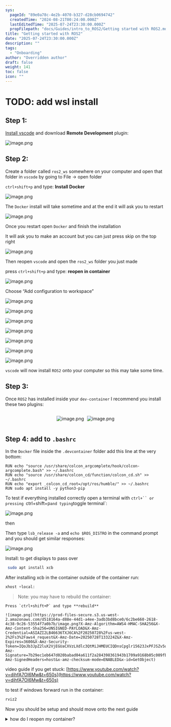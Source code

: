 ```yaml
---
sys:
  pageId: "89e0a78c-4e2b-4070-b327-d28cb0694742"
  createdTime: "2024-08-21T00:24:00.000Z"
  lastEditedTime: "2025-07-24T23:30:00.000Z"
  propFilepath: "docs/Guides/intro_to_ROS2/Getting started with ROS2.md"
title: "Getting started with ROS2"
date: "2025-07-24T23:30:00.000Z"
description: ""
tags:
  - "Onboarding"
author: "Overridden author"
draft: false
weight: 141
toc: false
icon: ""
---
```


# TODO: add wsl install

## Step 1:

[Install vscode](https://code.visualstudio.com/download) and download **Remote Development** plugin:

![image.png](https://prod-files-secure.s3.us-west-2.amazonaws.com/d518164a-d88e-44d1-a4ee-3adb3bd8bce0/efb52993-1881-4a40-b95e-6f020334f022/image.png?X-Amz-Algorithm=AWS4-HMAC-SHA256&X-Amz-Content-Sha256=UNSIGNED-PAYLOAD&X-Amz-Credential=ASIAZI2LB466SCRO5OAV%2F20250728%2Fus-west-2%2Fs3%2Faws4_request&X-Amz-Date=20250728T133216Z&X-Amz-Expires=3600&X-Amz-Security-Token=IQoJb3JpZ2luX2VjEGUaCXVzLXdlc3QtMiJIMEYCIQDmEArgCysT2Qh%2Fwtf%2BHaNfVD0s6Z7L3M6UdImmm0TwpwIhAObgTl6aGUY%2FNabhf9IIDPlUKSqtfoGPrn9ETrKV%2BBGsKogECI7%2F%2F%2F%2F%2F%2F%2F%2F%2F%2FwEQABoMNjM3NDIzMTgzODA1IgyWh02MbVLvbCDT8%2BEq3AN3p7cPtdECogzXwvt6mpC%2BwbUgfdnioqTebVRaAISjblzzxlcUC%2F%2Biben70MKx6s%2BgGUswWJq%2BKEo8Bum7yo1lBvYNkB4HZWRI1S8Okk6lQgXJeW3VAU0oArQ53VBVKRU04C7Fl4Q0Ee2kOxKRzd%2B5ZjYpryKjpf5Jkcu6xNzjDKFyP5oB65fsNLIyQ3Pt9%2Fm6XXAkB2dmKwuBtL5tHcxgnCa7Ihe%2Ba%2Frf8DdQV0vtRI3iqIOrbkcrkx%2Bf4SiCN490nsuUI8m%2FBuEeRCp0%2BKwfsH1%2Bxmi4ABSQXQkReaK81%2BLNRIlARrCMAsXtagcD1%2FtUO%2FfResnJe5abDTHCZvpMhLaoXRdH49rfEOwxtrYeCmxvByWwbcVioXj89yKbQO%2FAfpHOmJSaZZGD2nnS1arUglqi5KA0yjqNQt3OZYMd2T2yReqOlF%2FJLkDYB6S2Hh%2BL9suZG0Jfo3XwDDahCS%2FREsnS%2FYuHgT%2BAEe3fPn9%2Fsu1%2FdgTKSxmGN%2ByZ3MqpYjffuUMz1i9zlHgSa1oUT20oMy1%2FAUfC3hjS1GIZ3O0JFiWyFSw%2F08KjcWvoDGSkE0Yt35rJLtTK6vszZ%2Fcxjj7qUQWwNeBLxWoDJKIndk82N8VhZ8p4V5uEuCCKsTD21p3EBjqkAUleGVgCdCXxprPsNJ4eNAtzpU0pOZ7VBm8N8xo1YIkxcbJlDElT4Ww%2BhOvcaopXgfHJOPRligOl0Lzp582j0kmE%2BI4FAnK6j3mKsP2Sv13TOX8tMF09W8dF7UnMCgKyGhwPsGWkQdKWFo6AYMOp%2FYTQJC%2B16ltfRnsTMXf%2B0Dp1Dqonz5BSsNhhAtPJU%2B7Wti2KVo5Qn%2BhugrjeIvx82RjD6izC&X-Amz-Signature=af165582e8b7af73be3a2d793ee058e61ff1324cff9de801832dece5c4d40605&X-Amz-SignedHeaders=host&x-amz-checksum-mode=ENABLED&x-id=GetObject)

## Step 2:

Create a folder called `ros2_ws` somewhere on your computer and open that folder in `vscode` by going to File → open folder 

`ctrl+shift+p` and type: **Install Docker**

![image.png](https://prod-files-secure.s3.us-west-2.amazonaws.com/d518164a-d88e-44d1-a4ee-3adb3bd8bce0/2269dc0e-1cd5-47ff-bceb-c04ad9b2eab0/image.png?X-Amz-Algorithm=AWS4-HMAC-SHA256&X-Amz-Content-Sha256=UNSIGNED-PAYLOAD&X-Amz-Credential=ASIAZI2LB466SCRO5OAV%2F20250728%2Fus-west-2%2Fs3%2Faws4_request&X-Amz-Date=20250728T133216Z&X-Amz-Expires=3600&X-Amz-Security-Token=IQoJb3JpZ2luX2VjEGUaCXVzLXdlc3QtMiJIMEYCIQDmEArgCysT2Qh%2Fwtf%2BHaNfVD0s6Z7L3M6UdImmm0TwpwIhAObgTl6aGUY%2FNabhf9IIDPlUKSqtfoGPrn9ETrKV%2BBGsKogECI7%2F%2F%2F%2F%2F%2F%2F%2F%2F%2FwEQABoMNjM3NDIzMTgzODA1IgyWh02MbVLvbCDT8%2BEq3AN3p7cPtdECogzXwvt6mpC%2BwbUgfdnioqTebVRaAISjblzzxlcUC%2F%2Biben70MKx6s%2BgGUswWJq%2BKEo8Bum7yo1lBvYNkB4HZWRI1S8Okk6lQgXJeW3VAU0oArQ53VBVKRU04C7Fl4Q0Ee2kOxKRzd%2B5ZjYpryKjpf5Jkcu6xNzjDKFyP5oB65fsNLIyQ3Pt9%2Fm6XXAkB2dmKwuBtL5tHcxgnCa7Ihe%2Ba%2Frf8DdQV0vtRI3iqIOrbkcrkx%2Bf4SiCN490nsuUI8m%2FBuEeRCp0%2BKwfsH1%2Bxmi4ABSQXQkReaK81%2BLNRIlARrCMAsXtagcD1%2FtUO%2FfResnJe5abDTHCZvpMhLaoXRdH49rfEOwxtrYeCmxvByWwbcVioXj89yKbQO%2FAfpHOmJSaZZGD2nnS1arUglqi5KA0yjqNQt3OZYMd2T2yReqOlF%2FJLkDYB6S2Hh%2BL9suZG0Jfo3XwDDahCS%2FREsnS%2FYuHgT%2BAEe3fPn9%2Fsu1%2FdgTKSxmGN%2ByZ3MqpYjffuUMz1i9zlHgSa1oUT20oMy1%2FAUfC3hjS1GIZ3O0JFiWyFSw%2F08KjcWvoDGSkE0Yt35rJLtTK6vszZ%2Fcxjj7qUQWwNeBLxWoDJKIndk82N8VhZ8p4V5uEuCCKsTD21p3EBjqkAUleGVgCdCXxprPsNJ4eNAtzpU0pOZ7VBm8N8xo1YIkxcbJlDElT4Ww%2BhOvcaopXgfHJOPRligOl0Lzp582j0kmE%2BI4FAnK6j3mKsP2Sv13TOX8tMF09W8dF7UnMCgKyGhwPsGWkQdKWFo6AYMOp%2FYTQJC%2B16ltfRnsTMXf%2B0Dp1Dqonz5BSsNhhAtPJU%2B7Wti2KVo5Qn%2BhugrjeIvx82RjD6izC&X-Amz-Signature=71f26f663e8855ebce1fdb237c8bd5a3a1eaf069f06a0d429136c4e147438afa&X-Amz-SignedHeaders=host&x-amz-checksum-mode=ENABLED&x-id=GetObject)

The `Docker` install will take sometime and at the end it will ask you to restart

![image.png](https://prod-files-secure.s3.us-west-2.amazonaws.com/d518164a-d88e-44d1-a4ee-3adb3bd8bce0/ed233f78-be33-4b1f-b89c-9c346c0e961e/image.png?X-Amz-Algorithm=AWS4-HMAC-SHA256&X-Amz-Content-Sha256=UNSIGNED-PAYLOAD&X-Amz-Credential=ASIAZI2LB466SCRO5OAV%2F20250728%2Fus-west-2%2Fs3%2Faws4_request&X-Amz-Date=20250728T133216Z&X-Amz-Expires=3600&X-Amz-Security-Token=IQoJb3JpZ2luX2VjEGUaCXVzLXdlc3QtMiJIMEYCIQDmEArgCysT2Qh%2Fwtf%2BHaNfVD0s6Z7L3M6UdImmm0TwpwIhAObgTl6aGUY%2FNabhf9IIDPlUKSqtfoGPrn9ETrKV%2BBGsKogECI7%2F%2F%2F%2F%2F%2F%2F%2F%2F%2FwEQABoMNjM3NDIzMTgzODA1IgyWh02MbVLvbCDT8%2BEq3AN3p7cPtdECogzXwvt6mpC%2BwbUgfdnioqTebVRaAISjblzzxlcUC%2F%2Biben70MKx6s%2BgGUswWJq%2BKEo8Bum7yo1lBvYNkB4HZWRI1S8Okk6lQgXJeW3VAU0oArQ53VBVKRU04C7Fl4Q0Ee2kOxKRzd%2B5ZjYpryKjpf5Jkcu6xNzjDKFyP5oB65fsNLIyQ3Pt9%2Fm6XXAkB2dmKwuBtL5tHcxgnCa7Ihe%2Ba%2Frf8DdQV0vtRI3iqIOrbkcrkx%2Bf4SiCN490nsuUI8m%2FBuEeRCp0%2BKwfsH1%2Bxmi4ABSQXQkReaK81%2BLNRIlARrCMAsXtagcD1%2FtUO%2FfResnJe5abDTHCZvpMhLaoXRdH49rfEOwxtrYeCmxvByWwbcVioXj89yKbQO%2FAfpHOmJSaZZGD2nnS1arUglqi5KA0yjqNQt3OZYMd2T2yReqOlF%2FJLkDYB6S2Hh%2BL9suZG0Jfo3XwDDahCS%2FREsnS%2FYuHgT%2BAEe3fPn9%2Fsu1%2FdgTKSxmGN%2ByZ3MqpYjffuUMz1i9zlHgSa1oUT20oMy1%2FAUfC3hjS1GIZ3O0JFiWyFSw%2F08KjcWvoDGSkE0Yt35rJLtTK6vszZ%2Fcxjj7qUQWwNeBLxWoDJKIndk82N8VhZ8p4V5uEuCCKsTD21p3EBjqkAUleGVgCdCXxprPsNJ4eNAtzpU0pOZ7VBm8N8xo1YIkxcbJlDElT4Ww%2BhOvcaopXgfHJOPRligOl0Lzp582j0kmE%2BI4FAnK6j3mKsP2Sv13TOX8tMF09W8dF7UnMCgKyGhwPsGWkQdKWFo6AYMOp%2FYTQJC%2B16ltfRnsTMXf%2B0Dp1Dqonz5BSsNhhAtPJU%2B7Wti2KVo5Qn%2BhugrjeIvx82RjD6izC&X-Amz-Signature=08b2802866e4651feaf718489445c6230ded9bfdd65a838877206775520ab8b1&X-Amz-SignedHeaders=host&x-amz-checksum-mode=ENABLED&x-id=GetObject)

Once you restart open `Docker` and finish the installation

It will ask you to make an account but you can just press skip on the top right

![image.png](https://prod-files-secure.s3.us-west-2.amazonaws.com/d518164a-d88e-44d1-a4ee-3adb3bd8bce0/21010ad9-1659-4fd9-9f59-9932a09b2a3d/image.png?X-Amz-Algorithm=AWS4-HMAC-SHA256&X-Amz-Content-Sha256=UNSIGNED-PAYLOAD&X-Amz-Credential=ASIAZI2LB466SCRO5OAV%2F20250728%2Fus-west-2%2Fs3%2Faws4_request&X-Amz-Date=20250728T133216Z&X-Amz-Expires=3600&X-Amz-Security-Token=IQoJb3JpZ2luX2VjEGUaCXVzLXdlc3QtMiJIMEYCIQDmEArgCysT2Qh%2Fwtf%2BHaNfVD0s6Z7L3M6UdImmm0TwpwIhAObgTl6aGUY%2FNabhf9IIDPlUKSqtfoGPrn9ETrKV%2BBGsKogECI7%2F%2F%2F%2F%2F%2F%2F%2F%2F%2FwEQABoMNjM3NDIzMTgzODA1IgyWh02MbVLvbCDT8%2BEq3AN3p7cPtdECogzXwvt6mpC%2BwbUgfdnioqTebVRaAISjblzzxlcUC%2F%2Biben70MKx6s%2BgGUswWJq%2BKEo8Bum7yo1lBvYNkB4HZWRI1S8Okk6lQgXJeW3VAU0oArQ53VBVKRU04C7Fl4Q0Ee2kOxKRzd%2B5ZjYpryKjpf5Jkcu6xNzjDKFyP5oB65fsNLIyQ3Pt9%2Fm6XXAkB2dmKwuBtL5tHcxgnCa7Ihe%2Ba%2Frf8DdQV0vtRI3iqIOrbkcrkx%2Bf4SiCN490nsuUI8m%2FBuEeRCp0%2BKwfsH1%2Bxmi4ABSQXQkReaK81%2BLNRIlARrCMAsXtagcD1%2FtUO%2FfResnJe5abDTHCZvpMhLaoXRdH49rfEOwxtrYeCmxvByWwbcVioXj89yKbQO%2FAfpHOmJSaZZGD2nnS1arUglqi5KA0yjqNQt3OZYMd2T2yReqOlF%2FJLkDYB6S2Hh%2BL9suZG0Jfo3XwDDahCS%2FREsnS%2FYuHgT%2BAEe3fPn9%2Fsu1%2FdgTKSxmGN%2ByZ3MqpYjffuUMz1i9zlHgSa1oUT20oMy1%2FAUfC3hjS1GIZ3O0JFiWyFSw%2F08KjcWvoDGSkE0Yt35rJLtTK6vszZ%2Fcxjj7qUQWwNeBLxWoDJKIndk82N8VhZ8p4V5uEuCCKsTD21p3EBjqkAUleGVgCdCXxprPsNJ4eNAtzpU0pOZ7VBm8N8xo1YIkxcbJlDElT4Ww%2BhOvcaopXgfHJOPRligOl0Lzp582j0kmE%2BI4FAnK6j3mKsP2Sv13TOX8tMF09W8dF7UnMCgKyGhwPsGWkQdKWFo6AYMOp%2FYTQJC%2B16ltfRnsTMXf%2B0Dp1Dqonz5BSsNhhAtPJU%2B7Wti2KVo5Qn%2BhugrjeIvx82RjD6izC&X-Amz-Signature=0013a0445dbd50f29fb9549eb0311c17c6a8364e0542a262d03c667a498ac2c0&X-Amz-SignedHeaders=host&x-amz-checksum-mode=ENABLED&x-id=GetObject)

Then reopen `vscode` and open the `ros2_ws` folder you just made

press `ctrl+shift+p` and type: **reopen in container**

![image.png](https://prod-files-secure.s3.us-west-2.amazonaws.com/d518164a-d88e-44d1-a4ee-3adb3bd8bce0/4e93b8c2-41ad-488c-8095-c74205196118/image.png?X-Amz-Algorithm=AWS4-HMAC-SHA256&X-Amz-Content-Sha256=UNSIGNED-PAYLOAD&X-Amz-Credential=ASIAZI2LB466SCRO5OAV%2F20250728%2Fus-west-2%2Fs3%2Faws4_request&X-Amz-Date=20250728T133216Z&X-Amz-Expires=3600&X-Amz-Security-Token=IQoJb3JpZ2luX2VjEGUaCXVzLXdlc3QtMiJIMEYCIQDmEArgCysT2Qh%2Fwtf%2BHaNfVD0s6Z7L3M6UdImmm0TwpwIhAObgTl6aGUY%2FNabhf9IIDPlUKSqtfoGPrn9ETrKV%2BBGsKogECI7%2F%2F%2F%2F%2F%2F%2F%2F%2F%2FwEQABoMNjM3NDIzMTgzODA1IgyWh02MbVLvbCDT8%2BEq3AN3p7cPtdECogzXwvt6mpC%2BwbUgfdnioqTebVRaAISjblzzxlcUC%2F%2Biben70MKx6s%2BgGUswWJq%2BKEo8Bum7yo1lBvYNkB4HZWRI1S8Okk6lQgXJeW3VAU0oArQ53VBVKRU04C7Fl4Q0Ee2kOxKRzd%2B5ZjYpryKjpf5Jkcu6xNzjDKFyP5oB65fsNLIyQ3Pt9%2Fm6XXAkB2dmKwuBtL5tHcxgnCa7Ihe%2Ba%2Frf8DdQV0vtRI3iqIOrbkcrkx%2Bf4SiCN490nsuUI8m%2FBuEeRCp0%2BKwfsH1%2Bxmi4ABSQXQkReaK81%2BLNRIlARrCMAsXtagcD1%2FtUO%2FfResnJe5abDTHCZvpMhLaoXRdH49rfEOwxtrYeCmxvByWwbcVioXj89yKbQO%2FAfpHOmJSaZZGD2nnS1arUglqi5KA0yjqNQt3OZYMd2T2yReqOlF%2FJLkDYB6S2Hh%2BL9suZG0Jfo3XwDDahCS%2FREsnS%2FYuHgT%2BAEe3fPn9%2Fsu1%2FdgTKSxmGN%2ByZ3MqpYjffuUMz1i9zlHgSa1oUT20oMy1%2FAUfC3hjS1GIZ3O0JFiWyFSw%2F08KjcWvoDGSkE0Yt35rJLtTK6vszZ%2Fcxjj7qUQWwNeBLxWoDJKIndk82N8VhZ8p4V5uEuCCKsTD21p3EBjqkAUleGVgCdCXxprPsNJ4eNAtzpU0pOZ7VBm8N8xo1YIkxcbJlDElT4Ww%2BhOvcaopXgfHJOPRligOl0Lzp582j0kmE%2BI4FAnK6j3mKsP2Sv13TOX8tMF09W8dF7UnMCgKyGhwPsGWkQdKWFo6AYMOp%2FYTQJC%2B16ltfRnsTMXf%2B0Dp1Dqonz5BSsNhhAtPJU%2B7Wti2KVo5Qn%2BhugrjeIvx82RjD6izC&X-Amz-Signature=2f9de57efb75d83b6b1cdcb7523aec8023a4cd08cf29fd58bf915ec9842d2f90&X-Amz-SignedHeaders=host&x-amz-checksum-mode=ENABLED&x-id=GetObject)

Choose “Add configuration to workspace”

![image.png](https://prod-files-secure.s3.us-west-2.amazonaws.com/d518164a-d88e-44d1-a4ee-3adb3bd8bce0/9560b282-5060-4989-ba37-97e7b2c22476/image.png?X-Amz-Algorithm=AWS4-HMAC-SHA256&X-Amz-Content-Sha256=UNSIGNED-PAYLOAD&X-Amz-Credential=ASIAZI2LB466SCRO5OAV%2F20250728%2Fus-west-2%2Fs3%2Faws4_request&X-Amz-Date=20250728T133216Z&X-Amz-Expires=3600&X-Amz-Security-Token=IQoJb3JpZ2luX2VjEGUaCXVzLXdlc3QtMiJIMEYCIQDmEArgCysT2Qh%2Fwtf%2BHaNfVD0s6Z7L3M6UdImmm0TwpwIhAObgTl6aGUY%2FNabhf9IIDPlUKSqtfoGPrn9ETrKV%2BBGsKogECI7%2F%2F%2F%2F%2F%2F%2F%2F%2F%2FwEQABoMNjM3NDIzMTgzODA1IgyWh02MbVLvbCDT8%2BEq3AN3p7cPtdECogzXwvt6mpC%2BwbUgfdnioqTebVRaAISjblzzxlcUC%2F%2Biben70MKx6s%2BgGUswWJq%2BKEo8Bum7yo1lBvYNkB4HZWRI1S8Okk6lQgXJeW3VAU0oArQ53VBVKRU04C7Fl4Q0Ee2kOxKRzd%2B5ZjYpryKjpf5Jkcu6xNzjDKFyP5oB65fsNLIyQ3Pt9%2Fm6XXAkB2dmKwuBtL5tHcxgnCa7Ihe%2Ba%2Frf8DdQV0vtRI3iqIOrbkcrkx%2Bf4SiCN490nsuUI8m%2FBuEeRCp0%2BKwfsH1%2Bxmi4ABSQXQkReaK81%2BLNRIlARrCMAsXtagcD1%2FtUO%2FfResnJe5abDTHCZvpMhLaoXRdH49rfEOwxtrYeCmxvByWwbcVioXj89yKbQO%2FAfpHOmJSaZZGD2nnS1arUglqi5KA0yjqNQt3OZYMd2T2yReqOlF%2FJLkDYB6S2Hh%2BL9suZG0Jfo3XwDDahCS%2FREsnS%2FYuHgT%2BAEe3fPn9%2Fsu1%2FdgTKSxmGN%2ByZ3MqpYjffuUMz1i9zlHgSa1oUT20oMy1%2FAUfC3hjS1GIZ3O0JFiWyFSw%2F08KjcWvoDGSkE0Yt35rJLtTK6vszZ%2Fcxjj7qUQWwNeBLxWoDJKIndk82N8VhZ8p4V5uEuCCKsTD21p3EBjqkAUleGVgCdCXxprPsNJ4eNAtzpU0pOZ7VBm8N8xo1YIkxcbJlDElT4Ww%2BhOvcaopXgfHJOPRligOl0Lzp582j0kmE%2BI4FAnK6j3mKsP2Sv13TOX8tMF09W8dF7UnMCgKyGhwPsGWkQdKWFo6AYMOp%2FYTQJC%2B16ltfRnsTMXf%2B0Dp1Dqonz5BSsNhhAtPJU%2B7Wti2KVo5Qn%2BhugrjeIvx82RjD6izC&X-Amz-Signature=bc89fcc695a85d84f88b5b699b5ba7306360cc1d46371a93e40501cef28bf4fa&X-Amz-SignedHeaders=host&x-amz-checksum-mode=ENABLED&x-id=GetObject)

![image.png](https://prod-files-secure.s3.us-west-2.amazonaws.com/d518164a-d88e-44d1-a4ee-3adb3bd8bce0/2ee63f81-886b-48e8-a553-dc6e5eac99e4/image.png?X-Amz-Algorithm=AWS4-HMAC-SHA256&X-Amz-Content-Sha256=UNSIGNED-PAYLOAD&X-Amz-Credential=ASIAZI2LB466SCRO5OAV%2F20250728%2Fus-west-2%2Fs3%2Faws4_request&X-Amz-Date=20250728T133216Z&X-Amz-Expires=3600&X-Amz-Security-Token=IQoJb3JpZ2luX2VjEGUaCXVzLXdlc3QtMiJIMEYCIQDmEArgCysT2Qh%2Fwtf%2BHaNfVD0s6Z7L3M6UdImmm0TwpwIhAObgTl6aGUY%2FNabhf9IIDPlUKSqtfoGPrn9ETrKV%2BBGsKogECI7%2F%2F%2F%2F%2F%2F%2F%2F%2F%2FwEQABoMNjM3NDIzMTgzODA1IgyWh02MbVLvbCDT8%2BEq3AN3p7cPtdECogzXwvt6mpC%2BwbUgfdnioqTebVRaAISjblzzxlcUC%2F%2Biben70MKx6s%2BgGUswWJq%2BKEo8Bum7yo1lBvYNkB4HZWRI1S8Okk6lQgXJeW3VAU0oArQ53VBVKRU04C7Fl4Q0Ee2kOxKRzd%2B5ZjYpryKjpf5Jkcu6xNzjDKFyP5oB65fsNLIyQ3Pt9%2Fm6XXAkB2dmKwuBtL5tHcxgnCa7Ihe%2Ba%2Frf8DdQV0vtRI3iqIOrbkcrkx%2Bf4SiCN490nsuUI8m%2FBuEeRCp0%2BKwfsH1%2Bxmi4ABSQXQkReaK81%2BLNRIlARrCMAsXtagcD1%2FtUO%2FfResnJe5abDTHCZvpMhLaoXRdH49rfEOwxtrYeCmxvByWwbcVioXj89yKbQO%2FAfpHOmJSaZZGD2nnS1arUglqi5KA0yjqNQt3OZYMd2T2yReqOlF%2FJLkDYB6S2Hh%2BL9suZG0Jfo3XwDDahCS%2FREsnS%2FYuHgT%2BAEe3fPn9%2Fsu1%2FdgTKSxmGN%2ByZ3MqpYjffuUMz1i9zlHgSa1oUT20oMy1%2FAUfC3hjS1GIZ3O0JFiWyFSw%2F08KjcWvoDGSkE0Yt35rJLtTK6vszZ%2Fcxjj7qUQWwNeBLxWoDJKIndk82N8VhZ8p4V5uEuCCKsTD21p3EBjqkAUleGVgCdCXxprPsNJ4eNAtzpU0pOZ7VBm8N8xo1YIkxcbJlDElT4Ww%2BhOvcaopXgfHJOPRligOl0Lzp582j0kmE%2BI4FAnK6j3mKsP2Sv13TOX8tMF09W8dF7UnMCgKyGhwPsGWkQdKWFo6AYMOp%2FYTQJC%2B16ltfRnsTMXf%2B0Dp1Dqonz5BSsNhhAtPJU%2B7Wti2KVo5Qn%2BhugrjeIvx82RjD6izC&X-Amz-Signature=9a3b60c62e2cfb14d7f6f09fc66e3968c078e49c26e5df2ca6b323d67531d93a&X-Amz-SignedHeaders=host&x-amz-checksum-mode=ENABLED&x-id=GetObject)

![image.png](https://prod-files-secure.s3.us-west-2.amazonaws.com/d518164a-d88e-44d1-a4ee-3adb3bd8bce0/e0fd626c-c8b6-4b2c-95d1-fa4c26514504/image.png?X-Amz-Algorithm=AWS4-HMAC-SHA256&X-Amz-Content-Sha256=UNSIGNED-PAYLOAD&X-Amz-Credential=ASIAZI2LB466SCRO5OAV%2F20250728%2Fus-west-2%2Fs3%2Faws4_request&X-Amz-Date=20250728T133216Z&X-Amz-Expires=3600&X-Amz-Security-Token=IQoJb3JpZ2luX2VjEGUaCXVzLXdlc3QtMiJIMEYCIQDmEArgCysT2Qh%2Fwtf%2BHaNfVD0s6Z7L3M6UdImmm0TwpwIhAObgTl6aGUY%2FNabhf9IIDPlUKSqtfoGPrn9ETrKV%2BBGsKogECI7%2F%2F%2F%2F%2F%2F%2F%2F%2F%2FwEQABoMNjM3NDIzMTgzODA1IgyWh02MbVLvbCDT8%2BEq3AN3p7cPtdECogzXwvt6mpC%2BwbUgfdnioqTebVRaAISjblzzxlcUC%2F%2Biben70MKx6s%2BgGUswWJq%2BKEo8Bum7yo1lBvYNkB4HZWRI1S8Okk6lQgXJeW3VAU0oArQ53VBVKRU04C7Fl4Q0Ee2kOxKRzd%2B5ZjYpryKjpf5Jkcu6xNzjDKFyP5oB65fsNLIyQ3Pt9%2Fm6XXAkB2dmKwuBtL5tHcxgnCa7Ihe%2Ba%2Frf8DdQV0vtRI3iqIOrbkcrkx%2Bf4SiCN490nsuUI8m%2FBuEeRCp0%2BKwfsH1%2Bxmi4ABSQXQkReaK81%2BLNRIlARrCMAsXtagcD1%2FtUO%2FfResnJe5abDTHCZvpMhLaoXRdH49rfEOwxtrYeCmxvByWwbcVioXj89yKbQO%2FAfpHOmJSaZZGD2nnS1arUglqi5KA0yjqNQt3OZYMd2T2yReqOlF%2FJLkDYB6S2Hh%2BL9suZG0Jfo3XwDDahCS%2FREsnS%2FYuHgT%2BAEe3fPn9%2Fsu1%2FdgTKSxmGN%2ByZ3MqpYjffuUMz1i9zlHgSa1oUT20oMy1%2FAUfC3hjS1GIZ3O0JFiWyFSw%2F08KjcWvoDGSkE0Yt35rJLtTK6vszZ%2Fcxjj7qUQWwNeBLxWoDJKIndk82N8VhZ8p4V5uEuCCKsTD21p3EBjqkAUleGVgCdCXxprPsNJ4eNAtzpU0pOZ7VBm8N8xo1YIkxcbJlDElT4Ww%2BhOvcaopXgfHJOPRligOl0Lzp582j0kmE%2BI4FAnK6j3mKsP2Sv13TOX8tMF09W8dF7UnMCgKyGhwPsGWkQdKWFo6AYMOp%2FYTQJC%2B16ltfRnsTMXf%2B0Dp1Dqonz5BSsNhhAtPJU%2B7Wti2KVo5Qn%2BhugrjeIvx82RjD6izC&X-Amz-Signature=cebc5d7ec80dbf17ffd58e64a71d493d8655ca2a73050dbad307ba471d41d47f&X-Amz-SignedHeaders=host&x-amz-checksum-mode=ENABLED&x-id=GetObject)

![image.png](https://prod-files-secure.s3.us-west-2.amazonaws.com/d518164a-d88e-44d1-a4ee-3adb3bd8bce0/a2e13f50-d2ab-4719-a4c2-7ced634bfc9d/image.png?X-Amz-Algorithm=AWS4-HMAC-SHA256&X-Amz-Content-Sha256=UNSIGNED-PAYLOAD&X-Amz-Credential=ASIAZI2LB466SCRO5OAV%2F20250728%2Fus-west-2%2Fs3%2Faws4_request&X-Amz-Date=20250728T133216Z&X-Amz-Expires=3600&X-Amz-Security-Token=IQoJb3JpZ2luX2VjEGUaCXVzLXdlc3QtMiJIMEYCIQDmEArgCysT2Qh%2Fwtf%2BHaNfVD0s6Z7L3M6UdImmm0TwpwIhAObgTl6aGUY%2FNabhf9IIDPlUKSqtfoGPrn9ETrKV%2BBGsKogECI7%2F%2F%2F%2F%2F%2F%2F%2F%2F%2FwEQABoMNjM3NDIzMTgzODA1IgyWh02MbVLvbCDT8%2BEq3AN3p7cPtdECogzXwvt6mpC%2BwbUgfdnioqTebVRaAISjblzzxlcUC%2F%2Biben70MKx6s%2BgGUswWJq%2BKEo8Bum7yo1lBvYNkB4HZWRI1S8Okk6lQgXJeW3VAU0oArQ53VBVKRU04C7Fl4Q0Ee2kOxKRzd%2B5ZjYpryKjpf5Jkcu6xNzjDKFyP5oB65fsNLIyQ3Pt9%2Fm6XXAkB2dmKwuBtL5tHcxgnCa7Ihe%2Ba%2Frf8DdQV0vtRI3iqIOrbkcrkx%2Bf4SiCN490nsuUI8m%2FBuEeRCp0%2BKwfsH1%2Bxmi4ABSQXQkReaK81%2BLNRIlARrCMAsXtagcD1%2FtUO%2FfResnJe5abDTHCZvpMhLaoXRdH49rfEOwxtrYeCmxvByWwbcVioXj89yKbQO%2FAfpHOmJSaZZGD2nnS1arUglqi5KA0yjqNQt3OZYMd2T2yReqOlF%2FJLkDYB6S2Hh%2BL9suZG0Jfo3XwDDahCS%2FREsnS%2FYuHgT%2BAEe3fPn9%2Fsu1%2FdgTKSxmGN%2ByZ3MqpYjffuUMz1i9zlHgSa1oUT20oMy1%2FAUfC3hjS1GIZ3O0JFiWyFSw%2F08KjcWvoDGSkE0Yt35rJLtTK6vszZ%2Fcxjj7qUQWwNeBLxWoDJKIndk82N8VhZ8p4V5uEuCCKsTD21p3EBjqkAUleGVgCdCXxprPsNJ4eNAtzpU0pOZ7VBm8N8xo1YIkxcbJlDElT4Ww%2BhOvcaopXgfHJOPRligOl0Lzp582j0kmE%2BI4FAnK6j3mKsP2Sv13TOX8tMF09W8dF7UnMCgKyGhwPsGWkQdKWFo6AYMOp%2FYTQJC%2B16ltfRnsTMXf%2B0Dp1Dqonz5BSsNhhAtPJU%2B7Wti2KVo5Qn%2BhugrjeIvx82RjD6izC&X-Amz-Signature=5dc321c8eab506eba8adfc431262e140bfb21254584f0240db00eacc9d9e429d&X-Amz-SignedHeaders=host&x-amz-checksum-mode=ENABLED&x-id=GetObject)

![image.png](https://prod-files-secure.s3.us-west-2.amazonaws.com/d518164a-d88e-44d1-a4ee-3adb3bd8bce0/6cc478ad-aaba-4bf7-9fcc-403277ab896c/image.png?X-Amz-Algorithm=AWS4-HMAC-SHA256&X-Amz-Content-Sha256=UNSIGNED-PAYLOAD&X-Amz-Credential=ASIAZI2LB466SCRO5OAV%2F20250728%2Fus-west-2%2Fs3%2Faws4_request&X-Amz-Date=20250728T133216Z&X-Amz-Expires=3600&X-Amz-Security-Token=IQoJb3JpZ2luX2VjEGUaCXVzLXdlc3QtMiJIMEYCIQDmEArgCysT2Qh%2Fwtf%2BHaNfVD0s6Z7L3M6UdImmm0TwpwIhAObgTl6aGUY%2FNabhf9IIDPlUKSqtfoGPrn9ETrKV%2BBGsKogECI7%2F%2F%2F%2F%2F%2F%2F%2F%2F%2FwEQABoMNjM3NDIzMTgzODA1IgyWh02MbVLvbCDT8%2BEq3AN3p7cPtdECogzXwvt6mpC%2BwbUgfdnioqTebVRaAISjblzzxlcUC%2F%2Biben70MKx6s%2BgGUswWJq%2BKEo8Bum7yo1lBvYNkB4HZWRI1S8Okk6lQgXJeW3VAU0oArQ53VBVKRU04C7Fl4Q0Ee2kOxKRzd%2B5ZjYpryKjpf5Jkcu6xNzjDKFyP5oB65fsNLIyQ3Pt9%2Fm6XXAkB2dmKwuBtL5tHcxgnCa7Ihe%2Ba%2Frf8DdQV0vtRI3iqIOrbkcrkx%2Bf4SiCN490nsuUI8m%2FBuEeRCp0%2BKwfsH1%2Bxmi4ABSQXQkReaK81%2BLNRIlARrCMAsXtagcD1%2FtUO%2FfResnJe5abDTHCZvpMhLaoXRdH49rfEOwxtrYeCmxvByWwbcVioXj89yKbQO%2FAfpHOmJSaZZGD2nnS1arUglqi5KA0yjqNQt3OZYMd2T2yReqOlF%2FJLkDYB6S2Hh%2BL9suZG0Jfo3XwDDahCS%2FREsnS%2FYuHgT%2BAEe3fPn9%2Fsu1%2FdgTKSxmGN%2ByZ3MqpYjffuUMz1i9zlHgSa1oUT20oMy1%2FAUfC3hjS1GIZ3O0JFiWyFSw%2F08KjcWvoDGSkE0Yt35rJLtTK6vszZ%2Fcxjj7qUQWwNeBLxWoDJKIndk82N8VhZ8p4V5uEuCCKsTD21p3EBjqkAUleGVgCdCXxprPsNJ4eNAtzpU0pOZ7VBm8N8xo1YIkxcbJlDElT4Ww%2BhOvcaopXgfHJOPRligOl0Lzp582j0kmE%2BI4FAnK6j3mKsP2Sv13TOX8tMF09W8dF7UnMCgKyGhwPsGWkQdKWFo6AYMOp%2FYTQJC%2B16ltfRnsTMXf%2B0Dp1Dqonz5BSsNhhAtPJU%2B7Wti2KVo5Qn%2BhugrjeIvx82RjD6izC&X-Amz-Signature=0c909098414ac4bae5b17112f00710e0ec39e7e7ee2f0ec9ad288d10cbb1a157&X-Amz-SignedHeaders=host&x-amz-checksum-mode=ENABLED&x-id=GetObject)

![image.png](https://prod-files-secure.s3.us-west-2.amazonaws.com/d518164a-d88e-44d1-a4ee-3adb3bd8bce0/53255b28-f75e-430f-b9e3-c0ac8577e42b/image.png?X-Amz-Algorithm=AWS4-HMAC-SHA256&X-Amz-Content-Sha256=UNSIGNED-PAYLOAD&X-Amz-Credential=ASIAZI2LB466SCRO5OAV%2F20250728%2Fus-west-2%2Fs3%2Faws4_request&X-Amz-Date=20250728T133216Z&X-Amz-Expires=3600&X-Amz-Security-Token=IQoJb3JpZ2luX2VjEGUaCXVzLXdlc3QtMiJIMEYCIQDmEArgCysT2Qh%2Fwtf%2BHaNfVD0s6Z7L3M6UdImmm0TwpwIhAObgTl6aGUY%2FNabhf9IIDPlUKSqtfoGPrn9ETrKV%2BBGsKogECI7%2F%2F%2F%2F%2F%2F%2F%2F%2F%2FwEQABoMNjM3NDIzMTgzODA1IgyWh02MbVLvbCDT8%2BEq3AN3p7cPtdECogzXwvt6mpC%2BwbUgfdnioqTebVRaAISjblzzxlcUC%2F%2Biben70MKx6s%2BgGUswWJq%2BKEo8Bum7yo1lBvYNkB4HZWRI1S8Okk6lQgXJeW3VAU0oArQ53VBVKRU04C7Fl4Q0Ee2kOxKRzd%2B5ZjYpryKjpf5Jkcu6xNzjDKFyP5oB65fsNLIyQ3Pt9%2Fm6XXAkB2dmKwuBtL5tHcxgnCa7Ihe%2Ba%2Frf8DdQV0vtRI3iqIOrbkcrkx%2Bf4SiCN490nsuUI8m%2FBuEeRCp0%2BKwfsH1%2Bxmi4ABSQXQkReaK81%2BLNRIlARrCMAsXtagcD1%2FtUO%2FfResnJe5abDTHCZvpMhLaoXRdH49rfEOwxtrYeCmxvByWwbcVioXj89yKbQO%2FAfpHOmJSaZZGD2nnS1arUglqi5KA0yjqNQt3OZYMd2T2yReqOlF%2FJLkDYB6S2Hh%2BL9suZG0Jfo3XwDDahCS%2FREsnS%2FYuHgT%2BAEe3fPn9%2Fsu1%2FdgTKSxmGN%2ByZ3MqpYjffuUMz1i9zlHgSa1oUT20oMy1%2FAUfC3hjS1GIZ3O0JFiWyFSw%2F08KjcWvoDGSkE0Yt35rJLtTK6vszZ%2Fcxjj7qUQWwNeBLxWoDJKIndk82N8VhZ8p4V5uEuCCKsTD21p3EBjqkAUleGVgCdCXxprPsNJ4eNAtzpU0pOZ7VBm8N8xo1YIkxcbJlDElT4Ww%2BhOvcaopXgfHJOPRligOl0Lzp582j0kmE%2BI4FAnK6j3mKsP2Sv13TOX8tMF09W8dF7UnMCgKyGhwPsGWkQdKWFo6AYMOp%2FYTQJC%2B16ltfRnsTMXf%2B0Dp1Dqonz5BSsNhhAtPJU%2B7Wti2KVo5Qn%2BhugrjeIvx82RjD6izC&X-Amz-Signature=9c175cae60405bfed657630f99b08f81f45dd6987d69b76f1443d27feb253e36&X-Amz-SignedHeaders=host&x-amz-checksum-mode=ENABLED&x-id=GetObject)

![image.png](https://prod-files-secure.s3.us-west-2.amazonaws.com/d518164a-d88e-44d1-a4ee-3adb3bd8bce0/7c562767-5af9-4ffb-97d1-327bcdf4ee00/image.png?X-Amz-Algorithm=AWS4-HMAC-SHA256&X-Amz-Content-Sha256=UNSIGNED-PAYLOAD&X-Amz-Credential=ASIAZI2LB466SCRO5OAV%2F20250728%2Fus-west-2%2Fs3%2Faws4_request&X-Amz-Date=20250728T133216Z&X-Amz-Expires=3600&X-Amz-Security-Token=IQoJb3JpZ2luX2VjEGUaCXVzLXdlc3QtMiJIMEYCIQDmEArgCysT2Qh%2Fwtf%2BHaNfVD0s6Z7L3M6UdImmm0TwpwIhAObgTl6aGUY%2FNabhf9IIDPlUKSqtfoGPrn9ETrKV%2BBGsKogECI7%2F%2F%2F%2F%2F%2F%2F%2F%2F%2FwEQABoMNjM3NDIzMTgzODA1IgyWh02MbVLvbCDT8%2BEq3AN3p7cPtdECogzXwvt6mpC%2BwbUgfdnioqTebVRaAISjblzzxlcUC%2F%2Biben70MKx6s%2BgGUswWJq%2BKEo8Bum7yo1lBvYNkB4HZWRI1S8Okk6lQgXJeW3VAU0oArQ53VBVKRU04C7Fl4Q0Ee2kOxKRzd%2B5ZjYpryKjpf5Jkcu6xNzjDKFyP5oB65fsNLIyQ3Pt9%2Fm6XXAkB2dmKwuBtL5tHcxgnCa7Ihe%2Ba%2Frf8DdQV0vtRI3iqIOrbkcrkx%2Bf4SiCN490nsuUI8m%2FBuEeRCp0%2BKwfsH1%2Bxmi4ABSQXQkReaK81%2BLNRIlARrCMAsXtagcD1%2FtUO%2FfResnJe5abDTHCZvpMhLaoXRdH49rfEOwxtrYeCmxvByWwbcVioXj89yKbQO%2FAfpHOmJSaZZGD2nnS1arUglqi5KA0yjqNQt3OZYMd2T2yReqOlF%2FJLkDYB6S2Hh%2BL9suZG0Jfo3XwDDahCS%2FREsnS%2FYuHgT%2BAEe3fPn9%2Fsu1%2FdgTKSxmGN%2ByZ3MqpYjffuUMz1i9zlHgSa1oUT20oMy1%2FAUfC3hjS1GIZ3O0JFiWyFSw%2F08KjcWvoDGSkE0Yt35rJLtTK6vszZ%2Fcxjj7qUQWwNeBLxWoDJKIndk82N8VhZ8p4V5uEuCCKsTD21p3EBjqkAUleGVgCdCXxprPsNJ4eNAtzpU0pOZ7VBm8N8xo1YIkxcbJlDElT4Ww%2BhOvcaopXgfHJOPRligOl0Lzp582j0kmE%2BI4FAnK6j3mKsP2Sv13TOX8tMF09W8dF7UnMCgKyGhwPsGWkQdKWFo6AYMOp%2FYTQJC%2B16ltfRnsTMXf%2B0Dp1Dqonz5BSsNhhAtPJU%2B7Wti2KVo5Qn%2BhugrjeIvx82RjD6izC&X-Amz-Signature=950f0fb4a1dd1666a950851ef9601fde94ba3469d7d6473730153b36b788a697&X-Amz-SignedHeaders=host&x-amz-checksum-mode=ENABLED&x-id=GetObject)

`vscode` will now install `ROS2` onto your computer so this may take some time.

## Step 3:

Once `ROS2` has installed inside your `dev-container` I recommend you install these two plugins:

<div style="display: flex;flex-direction: row; column-gap:10px; max-width: 630px;justify-content: center;">
<div>

![image.png](https://prod-files-secure.s3.us-west-2.amazonaws.com/d518164a-d88e-44d1-a4ee-3adb3bd8bce0/3fc3d550-5a54-4ba1-ba6b-faa01cdb7369/image.png?X-Amz-Algorithm=AWS4-HMAC-SHA256&X-Amz-Content-Sha256=UNSIGNED-PAYLOAD&X-Amz-Credential=ASIAZI2LB466U6MMBQT6%2F20250728%2Fus-west-2%2Fs3%2Faws4_request&X-Amz-Date=20250728T133224Z&X-Amz-Expires=3600&X-Amz-Security-Token=IQoJb3JpZ2luX2VjEGUaCXVzLXdlc3QtMiJHMEUCIQC3yzTaminl1%2Fj6BxfMdOjF9JaeWnM4UtJrGjyM%2FogO%2BgIgBdCfqsDkk7QesWaQIhw%2F%2F7CN8WCOQWyPZGqMIb2TFyoqiAQIjv%2F%2F%2F%2F%2F%2F%2F%2F%2F%2FARAAGgw2Mzc0MjMxODM4MDUiDBxWWoxw2M2NEikdXircA7tm%2FbfZTKKUpEKEEbtWtTH2CURlmUkT1mpPx29P6WY26A7Y8aF%2FROESeYdpLwEegoJq%2FZCVKJkzTxBjw8V4Iq5QW68yUkOyC8vLsIYIhhyEzhghejYjSj7PJ14z0cBsTn1MCMa8f59p%2FtJbvPvWrVgDim1AAngNrJEQEUiBr%2FE2ROw7qUVwTRUF0JhwwPQCpoyakw5DNcVM9K9YOs22woY7IonbMvz6z6QnamhbUE%2BwHKJRI1C%2BdAi7XG8BeqemdwLsK9lCsI9NhRqx6LWZdzdXte3RS6IBwFVPBhp9dIR%2ByyE9VpPY6JOCH%2BnfLPFXImVKGAVK5ytUHGY9Z2V5mRoK6iFB5v2%2F1xXJgD97%2Fxaprl8gPLSFZnxNgLId5WTIWstNiW0XriltV5bUM4YrmkDgJAi6%2BoitDItyv7ZjzWdZXTvaXlFd1WQJvmzSNT0qXo%2B9WImr0PIVqLxm3n1GL8AkwiNJrw4SBMrg2yJBngDVaotIbC3jIxCGxlK3i2pJ59CBPbrdh7i0btkNIRPJUehChRsBbRmcN9AQ0HVc9609UK8WhMIrkwFoXoO8937EOlnYtaO2X2%2FQZXqZv13%2BNh%2F%2FjPUVMERwQe2LOvg59hadVKb%2Fm%2F%2FmUv5nUuzjMMDXncQGOqUBx5A2IlSs0ATB7rQVo0g4iSr4yz9BN3Fk%2Bv%2FTeWOYhhJN6%2BtQnCgAWOtw0KSxjF3M%2BExYU22zvJOnfU0WMyJXWKqfqvjrLxobA0NiAMECpOh%2BqD6YdU5EYmMK1ZhbjU%2Fw8I4d8rXjfeSCxJfsgvq3eLcRvHZsPTEgzISxFNKlfJfFI0HulmMxLEjnVLmhQIh1kREau%2Bk40Ts0HicvmyiMuDzBnXrV&X-Amz-Signature=1e9d4871503b0bce4bcccf99a9ab1f02036e8d1f66a67269712374bd89630208&X-Amz-SignedHeaders=host&x-amz-checksum-mode=ENABLED&x-id=GetObject)

</div>
<div>

![image.png](https://prod-files-secure.s3.us-west-2.amazonaws.com/d518164a-d88e-44d1-a4ee-3adb3bd8bce0/d994cc66-13c2-4093-a5a3-f84cf4601a82/image.png?X-Amz-Algorithm=AWS4-HMAC-SHA256&X-Amz-Content-Sha256=UNSIGNED-PAYLOAD&X-Amz-Credential=ASIAZI2LB466QLXTNFNN%2F20250728%2Fus-west-2%2Fs3%2Faws4_request&X-Amz-Date=20250728T133224Z&X-Amz-Expires=3600&X-Amz-Security-Token=IQoJb3JpZ2luX2VjEGUaCXVzLXdlc3QtMiJIMEYCIQC8vEJKZu5PWMMmV4esAwHzVKMPuKsV5zvLMywC1Lr8tQIhAIFUAX2Hx4BL3BPapMWloll1QXy4swPU0T86gxWIbUE3KogECI7%2F%2F%2F%2F%2F%2F%2F%2F%2F%2FwEQABoMNjM3NDIzMTgzODA1Igwsq9FwXQVXav9b%2FbMq3APvcwcgrIDUNtB3ytMYpaFUeBWdIVZ8mhaYupjYQei938BrEEZg%2Bo58%2FNpRQIP3lUoadYw6sN8NktaiJ3kgT44Hh%2FQOwqgEPWwUR2v2oEeNtVjTgGVijiz6HzYVSOjlSQ28cnoB%2BGCgV1DvSKb0D%2Fo4Uj46%2B8Yqpm%2BnDTMTUI4tbsKPsU9e44P4yoZaim79hiGNqVYHhb%2BinUfy%2FzDBVmEwBkxndzmZhTPO2eL2IG1iMC4ANM4XQpghsQNpZ4uO7lqOPnD%2FLBe%2Fa1kALEVG%2BDBluDJxUSGHa1n7Q0UAb6SLZ1w4v%2FzaPqmZkIQZ4fDPY9FQkfi%2FUqfyR3cVtyvVlUE7mD5tE%2BBgO%2F5UJwKoOBhEnd0gHEpbYYkCCbIKV6kSEmlIJC78izNw9zc%2BjTexcEVXrrFrqxmMVx6AUyHTMbYsfweuchS2uwsYCZLftn8uDhRFQz6ruvgIXBjbWJDes47z9VaK877E58Gk8K70sJ02J6J%2FrCGEBsEzu6wEJFv7yLay0z2YTVAPWgSO5I1816jr6B0SlMG2ZeITOMNqfoCea4JphkjomxsL8kgZ%2FpkeiWouWqaeRQM44PcuzAAYY3K8IGALe4pIBlYCldUq13tgBVwjokZJNAow4PpK6jCE2J3EBjqkAUCSSqwFcpXDOvnTROuOxZpaD83sKxArHRJiqIRcilESvBB83W9GzgrnCKyZOHFhEEsQ0DbA0D5Tt8AlbRTtHyIO9607WUWWlO0iHDTztYnckgJ%2F4Lvkf1GREtuvD2UPsMfYrVjpq1dU0NOhTkV%2FPBKsyj4MYPPoPytCE9DqaNSW2xtVzbG%2Fw%2FEjoGp2bbL4RC57F7AAJpIORaLnyDH8FwWrOWeW&X-Amz-Signature=ede44f424845f48bea967f88e2396ce942e68a1ee2b67b2956511b67db894ffb&X-Amz-SignedHeaders=host&x-amz-checksum-mode=ENABLED&x-id=GetObject)

</div>
</div>

## Step 4: add to `.bashrc`

In the `Docker` file inside the `.devcontainer` folder add this line at the very bottom: 

```docker
RUN echo "source /usr/share/colcon_argcomplete/hook/colcon-argcomplete.bash" >> ~/.bashrc
RUN echo "source /usr/share/colcon_cd/function/colcon_cd.sh" >> ~/.bashrc
RUN echo "export _colcon_cd_root=/opt/ros/humble/" >> ~/.bashrc
RUN sudo apt install -y python3-pip 
```

To test if everything installed correctly open a terminal with `ctrl+`` or pressing `ctrl+shift+p` and typing `toggle terminal`:

![image.png](https://prod-files-secure.s3.us-west-2.amazonaws.com/d518164a-d88e-44d1-a4ee-3adb3bd8bce0/6a4943d8-b04e-4c02-9a58-775f3384d1a5/image.png?X-Amz-Algorithm=AWS4-HMAC-SHA256&X-Amz-Content-Sha256=UNSIGNED-PAYLOAD&X-Amz-Credential=ASIAZI2LB466SCRO5OAV%2F20250728%2Fus-west-2%2Fs3%2Faws4_request&X-Amz-Date=20250728T133217Z&X-Amz-Expires=3600&X-Amz-Security-Token=IQoJb3JpZ2luX2VjEGUaCXVzLXdlc3QtMiJIMEYCIQDmEArgCysT2Qh%2Fwtf%2BHaNfVD0s6Z7L3M6UdImmm0TwpwIhAObgTl6aGUY%2FNabhf9IIDPlUKSqtfoGPrn9ETrKV%2BBGsKogECI7%2F%2F%2F%2F%2F%2F%2F%2F%2F%2FwEQABoMNjM3NDIzMTgzODA1IgyWh02MbVLvbCDT8%2BEq3AN3p7cPtdECogzXwvt6mpC%2BwbUgfdnioqTebVRaAISjblzzxlcUC%2F%2Biben70MKx6s%2BgGUswWJq%2BKEo8Bum7yo1lBvYNkB4HZWRI1S8Okk6lQgXJeW3VAU0oArQ53VBVKRU04C7Fl4Q0Ee2kOxKRzd%2B5ZjYpryKjpf5Jkcu6xNzjDKFyP5oB65fsNLIyQ3Pt9%2Fm6XXAkB2dmKwuBtL5tHcxgnCa7Ihe%2Ba%2Frf8DdQV0vtRI3iqIOrbkcrkx%2Bf4SiCN490nsuUI8m%2FBuEeRCp0%2BKwfsH1%2Bxmi4ABSQXQkReaK81%2BLNRIlARrCMAsXtagcD1%2FtUO%2FfResnJe5abDTHCZvpMhLaoXRdH49rfEOwxtrYeCmxvByWwbcVioXj89yKbQO%2FAfpHOmJSaZZGD2nnS1arUglqi5KA0yjqNQt3OZYMd2T2yReqOlF%2FJLkDYB6S2Hh%2BL9suZG0Jfo3XwDDahCS%2FREsnS%2FYuHgT%2BAEe3fPn9%2Fsu1%2FdgTKSxmGN%2ByZ3MqpYjffuUMz1i9zlHgSa1oUT20oMy1%2FAUfC3hjS1GIZ3O0JFiWyFSw%2F08KjcWvoDGSkE0Yt35rJLtTK6vszZ%2Fcxjj7qUQWwNeBLxWoDJKIndk82N8VhZ8p4V5uEuCCKsTD21p3EBjqkAUleGVgCdCXxprPsNJ4eNAtzpU0pOZ7VBm8N8xo1YIkxcbJlDElT4Ww%2BhOvcaopXgfHJOPRligOl0Lzp582j0kmE%2BI4FAnK6j3mKsP2Sv13TOX8tMF09W8dF7UnMCgKyGhwPsGWkQdKWFo6AYMOp%2FYTQJC%2B16ltfRnsTMXf%2B0Dp1Dqonz5BSsNhhAtPJU%2B7Wti2KVo5Qn%2BhugrjeIvx82RjD6izC&X-Amz-Signature=7a4cee1857597d64f081a8692cd258cf9fe0adb3aae4b54b3fcc7421bf85a289&X-Amz-SignedHeaders=host&x-amz-checksum-mode=ENABLED&x-id=GetObject)

then 

Then type `lsb_release -a` and `echo $ROS_DISTRO` in the command prompt and you should get similar responses:

![image.png](https://prod-files-secure.s3.us-west-2.amazonaws.com/d518164a-d88e-44d1-a4ee-3adb3bd8bce0/3e635dec-a805-4e85-8b9e-d000e5b71a4e/image.png?X-Amz-Algorithm=AWS4-HMAC-SHA256&X-Amz-Content-Sha256=UNSIGNED-PAYLOAD&X-Amz-Credential=ASIAZI2LB466SCRO5OAV%2F20250728%2Fus-west-2%2Fs3%2Faws4_request&X-Amz-Date=20250728T133217Z&X-Amz-Expires=3600&X-Amz-Security-Token=IQoJb3JpZ2luX2VjEGUaCXVzLXdlc3QtMiJIMEYCIQDmEArgCysT2Qh%2Fwtf%2BHaNfVD0s6Z7L3M6UdImmm0TwpwIhAObgTl6aGUY%2FNabhf9IIDPlUKSqtfoGPrn9ETrKV%2BBGsKogECI7%2F%2F%2F%2F%2F%2F%2F%2F%2F%2FwEQABoMNjM3NDIzMTgzODA1IgyWh02MbVLvbCDT8%2BEq3AN3p7cPtdECogzXwvt6mpC%2BwbUgfdnioqTebVRaAISjblzzxlcUC%2F%2Biben70MKx6s%2BgGUswWJq%2BKEo8Bum7yo1lBvYNkB4HZWRI1S8Okk6lQgXJeW3VAU0oArQ53VBVKRU04C7Fl4Q0Ee2kOxKRzd%2B5ZjYpryKjpf5Jkcu6xNzjDKFyP5oB65fsNLIyQ3Pt9%2Fm6XXAkB2dmKwuBtL5tHcxgnCa7Ihe%2Ba%2Frf8DdQV0vtRI3iqIOrbkcrkx%2Bf4SiCN490nsuUI8m%2FBuEeRCp0%2BKwfsH1%2Bxmi4ABSQXQkReaK81%2BLNRIlARrCMAsXtagcD1%2FtUO%2FfResnJe5abDTHCZvpMhLaoXRdH49rfEOwxtrYeCmxvByWwbcVioXj89yKbQO%2FAfpHOmJSaZZGD2nnS1arUglqi5KA0yjqNQt3OZYMd2T2yReqOlF%2FJLkDYB6S2Hh%2BL9suZG0Jfo3XwDDahCS%2FREsnS%2FYuHgT%2BAEe3fPn9%2Fsu1%2FdgTKSxmGN%2ByZ3MqpYjffuUMz1i9zlHgSa1oUT20oMy1%2FAUfC3hjS1GIZ3O0JFiWyFSw%2F08KjcWvoDGSkE0Yt35rJLtTK6vszZ%2Fcxjj7qUQWwNeBLxWoDJKIndk82N8VhZ8p4V5uEuCCKsTD21p3EBjqkAUleGVgCdCXxprPsNJ4eNAtzpU0pOZ7VBm8N8xo1YIkxcbJlDElT4Ww%2BhOvcaopXgfHJOPRligOl0Lzp582j0kmE%2BI4FAnK6j3mKsP2Sv13TOX8tMF09W8dF7UnMCgKyGhwPsGWkQdKWFo6AYMOp%2FYTQJC%2B16ltfRnsTMXf%2B0Dp1Dqonz5BSsNhhAtPJU%2B7Wti2KVo5Qn%2BhugrjeIvx82RjD6izC&X-Amz-Signature=41a8fc13841a883bea66081133a7e9721050b97f8e59f37d0d46da2f75bacf3e&X-Amz-SignedHeaders=host&x-amz-checksum-mode=ENABLED&x-id=GetObject)

Install:  to get displays to pass over

```bash
 sudo apt install xcb
```

After installing xcb in the container outside of the container run:

```python
xhost +local:
```

> Note: you may have to rebuild the container:

	Press `ctrl+shift+P` and type **rebuild**

	![image.png](https://prod-files-secure.s3.us-west-2.amazonaws.com/d518164a-d88e-44d1-a4ee-3adb3bd8bce0/6c2be660-2618-4c38-9c26-53554f7a0b7b/image.png?X-Amz-Algorithm=AWS4-HMAC-SHA256&X-Amz-Content-Sha256=UNSIGNED-PAYLOAD&X-Amz-Credential=ASIAZI2LB46636TXJ6CA%2F20250728%2Fus-west-2%2Fs3%2Faws4_request&X-Amz-Date=20250728T133224Z&X-Amz-Expires=3600&X-Amz-Security-Token=IQoJb3JpZ2luX2VjEGUaCXVzLXdlc3QtMiJHMEUCIQDnsCpglr15623JxPFJSZv5ukk0dtctItGjSntICt9K0gIgK6y%2F77c5Aoi6COAx2HMyoN80XrDobGDHFW0xzyEukFcqiAQIjf%2F%2F%2F%2F%2F%2F%2F%2F%2F%2FARAAGgw2Mzc0MjMxODM4MDUiDJyJLTGDY3bgAn50dircA%2F1HVzd4bd3BHaihqEzULrPbkwydKjZS2ABY3jo6dEo2V5THKC6NPzoPIw8Ak%2FYBM5DuLXIr5cRsqHZEakP0AEy1HK7qXG3YuFIT5A3fANv%2Bm5Ipwd8gKlQe%2Fx7P%2Filud1ZN7KuFUNNgk2FJZABw7vnS95CNv4ANfQFXDEa0u2xwcbr0U0iCxk4CNWv1Z0rdse64X4utnijCENAIyg7%2BVP0PP%2BtLrQ4w2L6ZSU9Rsv%2B2uRX0tnIBQNq9u7AuqfbiOL5dbkmijWgS7lgfNJmjGjQuurBPJ%2FI514coAsK7v1nyKcKoYorg1zsWDk7%2ByoSdel7oFJ7d3BpLyrT8rLZjj7Q7SqICtKqYdGnol%2BnPc%2FduPbxuFO%2FcQ7C2GwzTaoBkxL78Po05Rl1wYzb6sIpS9M1IcXswtvYP9CSjsFYLwU5NWF5D30k4A7wY0281abgNOodfrezJ6cnnujIqaaqDlhwIa36ZIHgkZ9CT499WJxrxL3ubvSTGtMrmtCs5dPZxp2PG0NO0uW2Ba0vq306YlSA8xVqrblRXEwGY6fdgTVyecAaaYZhkLIvGx6fosNk5IAaOcI5tOood0njAGN9HpZtL5AtYbHyjQOwk4SVYbAcS2b09hgjiL%2BwMbfIsMNbXncQGOqUBHUSKC0rbbNVcYN2NIjNX2kMIl3AU3qUs6G0%2BD5prTZGrCdPLiM1RkJbXzCMhNb0FhnhSdLy0ODssX2R%2FpZQgNufAls9mRpnA2jSpf31coByA%2FGDr5LeX3%2FO4IfgeXsQitosHYdmjIKnkm8fdYFpVx6jLk%2FXDia3c%2BgjjQB7oKWYEFJr%2BsTwLyjochooFI2CiHPAh6%2Fe8c%2FCCievYfJ9Apuys9O0U&X-Amz-Signature=7b29ec1eb647d020babad04a611f2a284398361943b1709a9168b05c009fb08c&X-Amz-SignedHeaders=host&x-amz-checksum-mode=ENABLED&x-id=GetObject)

video guide if you get stuck: [https://www.youtube.com/watch?v=dihfA7Ol6Mw&t=650s](https://www.youtube.com/watch?v=dihfA7Ol6Mw&t=650s)

to test if windows forward run in the container:

```bash
rviz2
```

Now you should be setup and should move onto the next guide 

<details>
      <summary>how do I reopen my container?</summary>
      TODO:
  </details>
